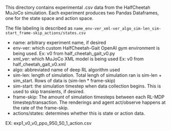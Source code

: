 This directory contains experimental .csv data from the HalfCheetah MuJoCo simulation. Each experiment produces two Pandas Dataframes,
one for the state space and action space. 

The file labeling is described as `name_env-ver_xml-ver_algo_sim-len_sim-start_frame-skip_actions/states.csv`

- name: arbitrary experiment name, if desired
- env-ver: which custom HalfCheetah-Gait OpenAI gym environment is being used. Ex: v0 from half_cheetah_gait_v0.py
- xml_ver: which MuJoCo XML model is being used Ex: v0 from half_cheetah_gait_v0.xml
- algo: abbreviated name of deep RL algorithm used
- sim-len: length of simulation. Total lengh of simulation ran is sim-len + sim_start. Rows of data is (sim-len * frame-skip) 
- sim-start: the simulation timestep when data collection begins. This is used to skip transients, if desired.
- frame-skip: The amount of simulation timesteps between each RL-MDP timestep/transaction. The renderings and agent act/observe happens at the rate of the frame-skip.
- actions/states: determines whether this is state or action data.

EX: exp1_v0_v0_ppo_950_50_1_action.csv